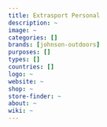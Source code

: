 ```yaml
---
title: Extrasport Personal
description: ~
image: ~
categories: []
brands: [johnson-outdoors]
purposes: []
types: []
countries: []
logo: ~
website: ~
shop: ~
store-finder: ~
about: ~
wiki: ~
---
```

